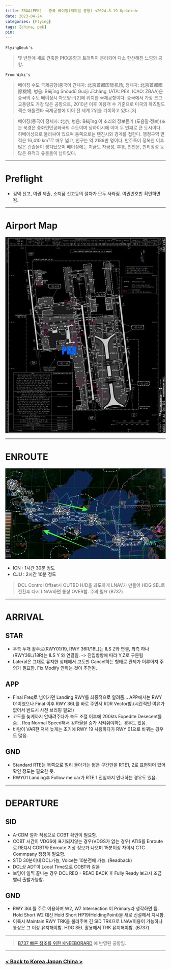 ```yaml
---
title: ZBAA(PEK) - 중국 베이징(캐피털 공항) <2024.8.19 Updated>
date: 2023-04-24
categories: [Flying]
tags: [china, pek]
pin:
---
```


`FlyingDeuk's`
> 몇 년전에 새로 건축한 PKX공항과 트래픽이 분리되어 다소 한산해진 느낌의 공항. 


`From Wiki's`
> 베이징 수도 국제공항(중국어 간체자: 北京首都国际机场, 정체자: 北京首都國際機場, 병음: Běijīng Shǒudū Guójì Jīchǎng, IATA: PEK, ICAO: ZBAA)은 중국의 수도 베이징시 차오양구[2]에 위치한 국제공항이다.
중국에서 가장 크고 교통량도 가장 많은 공항으로, 2010년 이후 이용객 수 기준으로 미국의 하츠필드 잭슨 애틀랜타 국제공항에 이어 전 세계 2위를 기록하고 있다.[3]

>베이징(중국어 정체자: 北京, 병음: Běijīng 이 소리의 정보듣기 (도움말·정보))또는 북경은 중화인민공화국의 수도이며 상하이시에 이어 두 번째로 큰 도시이다. 허베이성으로 둘러싸여 있으며 동쪽으로는 톈진시와 경계를 접한다. 행정구역 면적은 16,410 km²로 매우 넓고, 인구는 약 2189만 명이다. 만주족이 정복한 이후 많은 건출물이 생겨났으며 베이징에는 지금도 자금성, 후통, 천안문, 만리장성 등 많은 유적과 유물들이 남아있다.

--------

# Preflight
- 검역 신고, 여권 제출, 소지품 신고등의 절차가 모두 사라짐. 여권번호만 확인하면 됨. 

---------

# Airport Map
![pek](/img/flying/airport/pek_ap.jpg)

------------

# ENROUTE

![pek](/img/flying/airport/icnpek.jpg)


- ICN : 1시간 30분 정도
- CJU : 2시간 10분 정도


> DCL Control Offset시 OUTBD H/D을 과도하게 LNAV가 만들어 HDG SEL로 전환후 다시 LNAV하면 통상 OVER함. 주의 필요 (B737)

--------

# ARRIVAL
## STAR
- 우측 두개 활주로(RWY01/19, RWY 36R/18L)는 ILS Z와 연결, 좌측 하나(RWY36L/18R)는 ILS Y 와 연결됨. -> 진입방향에 따라 Y,Z로 구분됨 
- Lateral은 그대로 유지한 상태에서 고도만 Cancel하는 형태로 관제가 이루어져 주의가 필요함. Fix Modify 안하는 것이 추천됨. 

## APP
- Final Freq로 넘어가면 Landing RWY를 최종적으로 알려줌... APP에서는 RWY 01이였으나 Final 이후 RWY 36L를 바로 주면서 RDR Vector함.(시간적인 여유가 없어서 반드시 사전 브리핑 필요!)
- 고도를 늦게까지 안내려주다가 속도 조절 이후에 200kts Expedite Desecent를 줌... Req Normal Speed해서 강하율을 증가 시켜줘야하는 경우도 있음.
- 바람이 VAR한 저녁 늦게는 초기에 RWY 19 사용하다가 RWY 01으로 바뀌는 경우도 많음.  


## GND
- Standard RTE는 북쪽으로 멀리 돌아가는 짧은 구간만을 RTE1, 2로 표현되어 있어 확인 정도는 필요한 듯. 
- RWY01 Landing후 Follow me car가 RTE 1 진입까지 안내하는 경우도 있음. 

-------

# DEPARTURE
## SID
- A-CDM 절차 적용으로 COBT 확인이 필요함. 
- COBT 시간이 VDGS에 표기되지않는 경우(VDGS가 없는 경우) ATIS를 Enroute로 REQ시 COBT와 Enroute 기상 정보가 나오며 15분이상 차이시 CTC Commpany 정정이 필요함. 
- STD 30분이내 DCL가능, Voice는 10분전에 가능. (Readback)
- DCL상 ADT이 Local Time으로 COBT와 같음
- 보딩이 일찍 끝나는 경우 DCL REQ - READ BACK 후 Fully Ready 보고시 조금 빨리 출발가능함. 
  

## GND
- RWY 36L를 주로 이용하며 W2, W7 Intersection 이 Primary라 생각하면 됨. Hold Short W2 대신 Hold Short HP19(HoldingPoint)을 새로 신설해서 지시함. 
- 이륙시 Maintain RWY TRK을 불러주며 긴 SID TRK으로 LNAV이용이 가능하나 통상은 그 이상 유지해야함. HDG SEL 활용해서 TRK 유지해야함. (B737)

----

> [B737 빠른 참조를 위한 KNEEBORARD](/posts/B737-kneeboard/) 에 반영된 공항임. 

-------


### [< Back to Korea Japan China >](/posts/KoreaJapanChina/)
